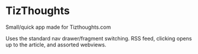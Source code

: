 TizThoughts
===========

Small/quick app made for Tizthoughts.com

Uses the standard nav drawer/fragment switching. RSS feed, clicking opens up to the article, and assorted webviews.

